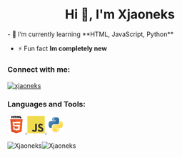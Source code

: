 <h1 align="center">Hi 👋, I'm Xjaoneks</h1>
- 🌱 I’m currently learning **HTML, JavaScript, Python**

- ⚡ Fun fact **Im completely new**

<h3 align="left">Connect with me:</h3>
<p align="left">
<a href="https://www.youtube.com/c/xjaoneks" target="blank"><img align="center" src="https://raw.githubusercontent.com/rahuldkjain/github-profile-readme-generator/master/src/images/icons/Social/youtube.svg" alt="xjaoneks" height="30" width="40" /></a>
</p>

<h3 align="left">Languages and Tools:</h3>
<p align="left"> <a href="https://www.w3.org/html/" target="_blank" rel="noreferrer"> <img src="https://raw.githubusercontent.com/devicons/devicon/master/icons/html5/html5-original-wordmark.svg" alt="html5" width="40" height="40"/> </a> <a href="https://developer.mozilla.org/en-US/docs/Web/JavaScript" target="_blank" rel="noreferrer"> <img src="https://raw.githubusercontent.com/devicons/devicon/master/icons/javascript/javascript-original.svg" alt="javascript" width="40" height="40"/> </a> <a href="https://www.python.org" target="_blank" rel="noreferrer"> <img src="https://raw.githubusercontent.com/devicons/devicon/master/icons/python/python-original.svg" alt="python" width="40" height="40"/> </a> </p>

<p><img align="center" src="https://github-readme-stats.vercel.app/api/top-langs?username=Xjaoneks&show_icons=true&locale=en&layout=compact" alt="Xjaoneks"

<p><img align="center" src="https://github-readme-streak-stats.herokuapp.com/?user=Xjaoneks&" alt="Xjaoneks" /></p>